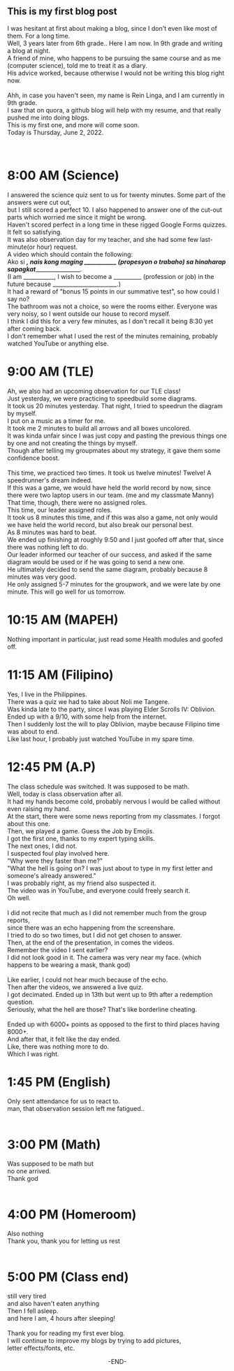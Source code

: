 ## This is my first blog post

I was hesitant at first about making  a blog, since I don't even like most of them. For a long time.<br>
Well, 3 years later from 6th grade.. Here I am now. In 9th grade and writing a blog at night.<br>
A friend of mine, who happens to be pursuing the same course and as me (computer science), told me to treat it as a diary.<br>
His advice worked, because otherwise I would not be writing this blog right now.<br>
<br>
Ahh, in case you haven't seen, my name is Rein Linga, and I am currently in 9th grade.<br>
I saw that on quora, a github blog will help with my resume, and that really pushed me into doing blogs.<br>
This is my first one, and more will come soon.<br>
Today is Thursday, June 2, 2022.<br>
<br>
<br>
# 8:00 AM (Science)
I answered the science quiz sent to us for twenty minutes. Some part of the answers were cut out,<br>
but I still scored a perfect 10. I also happened to answer one of the cut-out parts which worried me since it might be wrong.<br>
Haven't scored perfect in a long time in these rigged Google Forms quizzes. It felt so satisfying.<br>
It was also observation day for my teacher, and she had some few last-minute(or hour) request.<br>
A video which should contain the following:<br>
Ako si _________, nais kong maging ___________ (propesyon o trabaho) sa hinaharap sapagkat_________________________.<br>
(I am ___________, I wish to become a __________ (profession or job) in the future because _______________________.)<br>
It had a reward of "bonus 15 points in our summative test", so how could I say no? <br>
The bathroom was not a choice, so were the rooms either. Everyone was very noisy, so I went outside our house to record myself.<br>
I think I did this for a very few minutes, as I don't recall it being 8:30 yet after coming back.<br>
I don't remember what I used the rest of the minutes remaining, probably watched YouTube or anything else.<br>

# 9:00 AM (TLE)
Ah, we also had an upcoming observation for our TLE class!<br>
Just yesterday, we were practicing to speedbuild some diagrams.<br>
It took us 20 minutes yesterday. That night, I tried to speedrun the diagram by myself.<br>
I put on a music as a timer for me.<br>
It took me 2 minutes to build all arrows and all boxes uncolored.<br>
It was kinda unfair since I was just copy and pasting the previous things one by one and not creating the things by myself.<br>
Though after telling my groupmates about my strategy, it gave them some confidence boost.<br>
<br>
This time, we practiced two times. It took us twelve minutes! Twelve! A speedrunner's dream indeed. <br>
If this was a game, we would have held the world record by now, since there were two laptop users in our team. (me and my classmate Manny)<br>
That time, though, there were no assigned roles.<br>
This time, our leader assigned roles.<br>
It took us 8 minutes this time, and if this was also a game, not only would we have held the world record, but also break our personal best.<br>
As 8 minutes was hard to beat.<br>
We ended up finishing at roughly 9:50 and I just goofed off after that, since there was nothing left to do.<br>
Our leader informed our teacher of our success, and asked if the same diagram would be used or if he was going to send a new one.<br>
He ultimately decided to send the same diagram, probably because 8 minutes was very good.<br>
He only assigned 5-7 minutes for the groupwork, and we were late by one minute. This will go well for us tomorrow.<br>

# 10:15 AM (MAPEH)
Nothing important in particular, just read some Health modules and goofed off.<br>

# 11:15 AM (Filipino)
Yes, I live in the Philippines.<br>
There was a quiz we had to take about Noli me Tangere.<br>
Was kinda late to the party, since I was playing Elder Scrolls IV: Oblivion.<br>
Ended up with a 9/10, with some help from the internet.<br>
Then I suddenly lost the will to play Oblivion, maybe because Filipino time was about to end.<br>
Like last hour, I probably just watched YouTube in my spare time.<br>

# 12:45 PM (A.P)
The class schedule was switched. It was supposed to be math.<br>
Well, today is class observation after all.<br>
It had my hands become cold, probably nervous I would be called without even raising my hand.<br>
At the start, there were some news reporting from my classmates. I forgot about this one.<br>
Then, we played a game. Guess the Job by Emojis.<br>
I got the first one, thanks to my expert typing skills.<br>
The next ones, I did not.<br>
I suspected foul play involved here. <br>
"Why were they faster than me?"<br>
"What the hell is going on? I was just about to type in my first letter and someone's already answered."<br>
I was probably right, as my friend also suspected it.<br>
The video was in YouTube, and everyone could freely search it.<br>
Oh well.<br>
<br>
I did not recite that much as I did not remember much from the group reports,<br>
since there was an echo happening from the screenshare.<br>
I tried to do so two times, but I did not get chosen to answer.<br>
Then, at the end of the presentation, in comes the videos.<br>
Remember the video I sent earlier?<br>
I did not look good in it. The camera was very near my face. (which happens to be wearing a mask, thank god)<br>
<br>
Like earlier, I could not hear much because of the echo.<br>
Then after the videos, we answered a live quiz.<br>
I got decimated. Ended up in 13th but went up to 9th after a redemption question.<br>
Seriously, what the hell are those? That's like borderline cheating.<br>
<br>
Ended up with 6000+ points as opposed to the first to third places having 8000+.<br>
And after that, it felt like the day ended.<br>
Like, there was nothing more to do.<br>
Which I was right.<br>

# 1:45 PM (English)
Only sent attendance for us to react to.<br>
man, that observation session left me fatigued..<br>
<br>
# 3:00 PM (Math)
Was supposed to be math but<br>
no one arrived.<br>
Thank god<br>
<br>
# 4:00 PM (Homeroom)
Also nothing<br>
Thank you, thank you for letting us rest<br>
<br>
# 5:00 PM (Class end)
still very tired<br>
and also haven't eaten anything<br>
Then I fell asleep.<br>
and here I am, 4 hours after sleeping!<br>
<br>
Thank you for reading my first ever blog.<br>
I will continue to improve my blogs by trying to add pictures,<br>
letter effects/fonts, etc.<br>
<p align="center"> -END-
